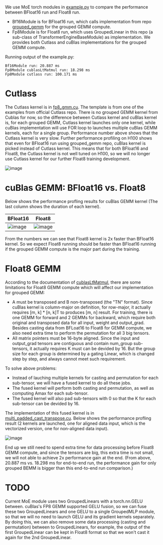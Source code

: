We use MoE torch modules in [example.py](https://github.com/er3x3/fp8_gmm/blob/main/fp8_gmm/example.py) to compare the performance between BFloat16 run and Float8 run.
- Bf16Module is for BFloat16 run, which calls implementation from repo [grouped_gemm](https://github.com/tgale96/grouped_gemm) for the grouped GEMM compute.
- Fp8Module is for Float8 run, which uses GroupedLinear in this repo (a sub-class of TransformerEngineBaseModule) as implementation. We provides both Cutlass and cuBlas implementations for the grouped GEMM compute.

Running output of the example.py:
```
Bf16Module run: 20.887 ms
Fp8Module cublasLtMatmul run: 18.298 ms
Fp8Module cutlass run: 100.171 ms
```

# Cutlass
The Cutlass kernel is in [fp8_gmm.cu](https://github.com/er3x3/fp8_gmm/blob/main/csrc/fp8_gmm.cu). The template is from one of the examples from official Cutlass repo. There is no grouped GEMM kernel from Cublas for now, so the difference between Cutlass kernel and cuBlas kernel is, for each grouped GEMM, Cutlass kernel launches only one kernel, while cuBlas implementation will use FOR loop to launches multiple cuBlas GEMM kernels, each for a single group. Performance number above shows that the Cutlass kernel is very slow. Further performance profiling on H100 shows that even for BFloat16 run using grouped_gemm repo, cuBlas kernel is picked instead of Cutlass kernel. This means that for both BFloat16 and Float8, the Cutlass kernel is not well tuned on H100, so we will no longer use Cutlass kernel for our further Float8 training development.

![image](https://github.com/er3x3/fp8_gmm/assets/11661208/b789261e-10c6-44a8-809b-8a2947d2749f)

# cuBlas GEMM: BFloat16 vs. Float8
Below shows the performance profling results for cuBlas GEMM kernel (The last column shows the duration of each kernel).

|BFloat16|Float8|
|--------|------|
|![image](https://github.com/er3x3/fp8_gmm/assets/11661208/006f79b9-b630-4179-8dbc-316b8af9e56b)|![image](https://github.com/er3x3/fp8_gmm/assets/11661208/1dc524e6-345b-40e6-9cee-f6de979c6730)|

From the numbers we can see that Float8 kernel is 2x faster than BFloat16 kernel. So we expect Float8 running should be faster than BFloat16 running if the grouped GEMM compute is the major part during the training. <br/>

# Float8 GEMM
According to the documentation of [cublasLtMatmul](https://docs.nvidia.com/cuda/cublas/#cublasltmatmul), there are some limitations for Float8 GEMM compute which will affect our implementation for grouped GEMM:
- A must be transposed and B non-transposed (the "TN" format). Since cuBlas kernel is column-major on definition, for row-major, it actually requires [m, k] * [n, k]T to produces [m, n] result. For training, there is one GEMM for forward and 2 GEMMs for backward, which require both original and transposed data for all input, weight and output_grad. Besides casting data from BFLoat16 to Float8 for GEMM compute, we also need extra time to perform the permutation for all 3 big tensors.
- All matrix pointers must be 16-byte aligned. Since the input and output_grad tensors are contiguous and contain num_group sub-tensors, it actually requires K must can be devided by 16. But the group size for each group is determined by a gating Linear, which is changed step by step, and always cannot meet such requirement.

To solve above problems:
- Instead of lauching multiple kernels for casting and permutation for each sub-tensor, we will have a fused kernel to do all these jobs.
- The fused kernel will perform both casting and permutation, as well as computing Amax for each sub-tensor.
- The fused kernel will also pad sub-tensors with 0 so that the K for each sub-tensor can be devided by 16.

The implementation of this fused kernel is in [multi_padded_cast_transpose.cu](https://github.com/er3x3/fp8_gmm/blob/main/csrc/multi_padded_cast_transpose.cu). Below shows the performance profling result (2 kernels are launched, one for aligned data input, which is the vectorized version, one for non-aligned data input).

![image](https://github.com/er3x3/fp8_gmm/assets/11661208/9526dddd-d9f4-4751-a574-8bc0747f2915)

End up we still need to spend extra time for data processing before Float8 GEMM compute, and since the tensors are big, this extra time is not small, we will not able to achieve 2x performance gain at the end. (From above, 20.887 ms vs. 18.298 ms for end-to-end run, the performance gain for only grouped BEMM is bigger than this end-to-end run comparison.)

# TODO
Current MoE module uses two GroupedLinears with a torch.nn.GELU between. cuBlas's FP8 GEMM supported GELU fusion, so we can fuse these two GroupedLinears and one GELU to a single GroupedMLP module, so that we will no need to launch GELU and its gradient kernels separately. By doing this, we can also remove some data processing (casting and permutation) between to GroupedLinears, for example, the output of the first GroupedLinear can be kept in Float8 format so that we won't cast it again for the 2nd GroupedLinear.

